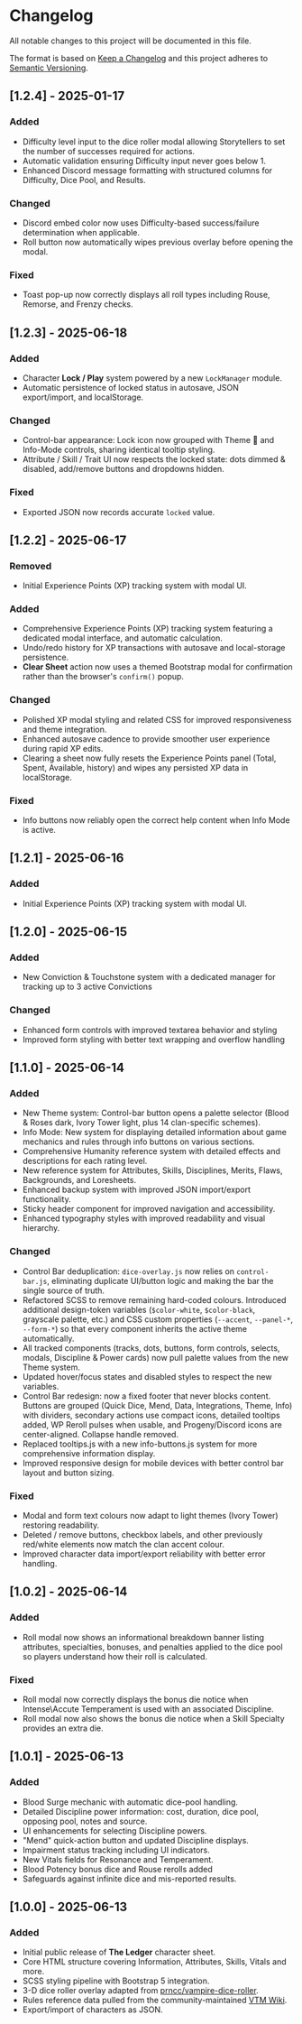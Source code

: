 # Changelog

All notable changes to this project will be documented in this file.

The format is based on [Keep a Changelog](https://keepachangelog.com/en/1.1.0/) and this project adheres to [Semantic Versioning](https://semver.org/spec/v2.0.0.html).

## [1.2.4] - 2025-01-17

### Added
- Difficulty level input to the dice roller modal allowing Storytellers to set the number of successes required for actions.
- Automatic validation ensuring Difficulty input never goes below 1.
- Enhanced Discord message formatting with structured columns for Difficulty, Dice Pool, and Results.

### Changed
- Discord embed color now uses Difficulty-based success/failure determination when applicable.
- Roll button now automatically wipes previous overlay before opening the modal.

### Fixed
- Toast pop-up now correctly displays all roll types including Rouse, Remorse, and Frenzy checks.

## [1.2.3] - 2025-06-18

### Added
- Character **Lock / Play** system powered by a new `LockManager` module.
- Automatic persistence of locked status in autosave, JSON export/import, and localStorage.

### Changed
- Control-bar appearance: Lock icon now grouped with Theme 🎨 and Info-Mode controls, sharing identical tooltip styling.
- Attribute / Skill / Trait UI now respects the locked state: dots dimmed & disabled, add/remove buttons and dropdowns hidden.

### Fixed
- Exported JSON now records accurate `locked` value.

## [1.2.2] - 2025-06-17

### Removed
- Initial Experience Points (XP) tracking system with modal UI.

### Added
- Comprehensive Experience Points (XP) tracking system featuring a dedicated modal interface, and automatic calculation.
- Undo/redo history for XP transactions with autosave and local-storage persistence.
- **Clear Sheet** action now uses a themed Bootstrap modal for confirmation rather than the browser's `confirm()` popup.

### Changed
- Polished XP modal styling and related CSS for improved responsiveness and theme integration.
- Enhanced autosave cadence to provide smoother user experience during rapid XP edits.
- Clearing a sheet now fully resets the Experience Points panel (Total, Spent, Available, history) and wipes any persisted XP data in localStorage.

### Fixed
- Info buttons now reliably open the correct help content when Info Mode is active.

## [1.2.1] - 2025-06-16

### Added
- Initial Experience Points (XP) tracking system with modal UI.

## [1.2.0] - 2025-06-15

### Added
- New Conviction & Touchstone system with a dedicated manager for tracking up to 3 active Convictions

### Changed
- Enhanced form controls with improved textarea behavior and styling
- Improved form styling with better text wrapping and overflow handling

## [1.1.0] - 2025-06-14

### Added
- New Theme system: Control-bar button opens a palette selector (Blood & Roses dark, Ivory Tower light, plus 14 clan-specific schemes).
- Info Mode: New system for displaying detailed information about game mechanics and rules through info buttons on various sections.
- Comprehensive Humanity reference system with detailed effects and descriptions for each rating level.
- New reference system for Attributes, Skills, Disciplines, Merits, Flaws, Backgrounds, and Loresheets.
- Enhanced backup system with improved JSON import/export functionality.
- Sticky header component for improved navigation and accessibility.
- Enhanced typography styles with improved readability and visual hierarchy.

### Changed
- Control Bar deduplication: `dice-overlay.js` now relies on `control-bar.js`, eliminating duplicate UI/button logic and making the bar the single source of truth.
- Refactored SCSS to remove remaining hard-coded colours.  Introduced additional design-token variables (`$color-white`, `$color-black`, grayscale palette, etc.) and CSS custom properties (`--accent`, `--panel-*`, `--form-*`) so that every component inherits the active theme automatically.
- All tracked components (tracks, dots, buttons, form controls, selects, modals, Discipline & Power cards) now pull palette values from the new Theme system.
- Updated hover/focus states and disabled styles to respect the new variables.
- Control Bar redesign: now a fixed footer that never blocks content. Buttons are grouped (Quick Dice, Mend, Data, Integrations, Theme, Info) with dividers, secondary actions use compact icons, detailed tooltips added, WP Reroll pulses when usable, and Progeny/Discord icons are center-aligned. Collapse handle removed.
- Replaced tooltips.js with a new info-buttons.js system for more comprehensive information display.
- Improved responsive design for mobile devices with better control bar layout and button sizing.

### Fixed
- Modal and form text colours now adapt to light themes (Ivory Tower) restoring readability.
- Deleted / remove buttons, checkbox labels, and other previously red/white elements now match the clan accent colour.
- Improved character data import/export reliability with better error handling.

## [1.0.2] - 2025-06-14

### Added
- Roll modal now shows an informational breakdown banner listing attributes, specialties, bonuses, and penalties applied to the dice pool so players understand how their roll is calculated.

### Fixed
- Roll modal now correctly displays the bonus die notice when Intense\Accute Temperament is used with an associated Discipline.
- Roll modal now also shows the bonus die notice when a Skill Specialty provides an extra die.

## [1.0.1] - 2025-06-13

### Added
- Blood Surge mechanic with automatic dice-pool handling.
- Detailed Discipline power information: cost, duration, dice pool, opposing pool, notes and source.
- UI enhancements for selecting Discipline powers.
- "Mend" quick-action button and updated Discipline displays.
- Impairment status tracking including UI indicators.
- New Vitals fields for Resonance and Temperament.
- Blood Potency bonus dice and Rouse rerolls added
- Safeguards against infinite dice and mis-reported results.

## [1.0.0] - 2025-06-13

### Added
- Initial public release of **The Ledger** character sheet.
- Core HTML structure covering Information, Attributes, Skills, Vitals and more.
- SCSS styling pipeline with Bootstrap 5 integration.
- 3-D dice roller overlay adapted from [prncc/vampire-dice-roller](https://github.com/prncc/vampire-dice-roller).
- Rules reference data pulled from the community-maintained [VTM Wiki](https://vtm.paradoxwikis.com/VTM_Wiki).
- Export/import of characters as JSON.

